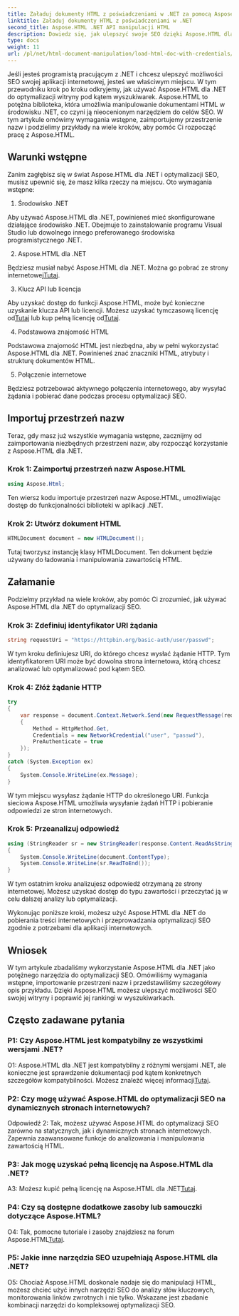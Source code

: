 ```yaml
---
title: Załaduj dokumenty HTML z poświadczeniami w .NET za pomocą Aspose.HTML
linktitle: Załaduj dokumenty HTML z poświadczeniami w .NET
second_title: Aspose.HTML .NET API manipulacji HTML
description: Dowiedz się, jak ulepszyć swoje SEO dzięki Aspose.HTML dla .NET. Zwiększaj rankingi, analizuj treści internetowe i optymalizuj pod kątem wyszukiwarek.
type: docs
weight: 11
url: /pl/net/html-document-manipulation/load-html-doc-with-credentials/
---
```


Jeśli jesteś programistą pracującym z .NET i chcesz ulepszyć możliwości SEO swojej aplikacji internetowej, jesteś we właściwym miejscu. W tym przewodniku krok po kroku odkryjemy, jak używać Aspose.HTML dla .NET do optymalizacji witryny pod kątem wyszukiwarek. Aspose.HTML to potężna biblioteka, która umożliwia manipulowanie dokumentami HTML w środowisku .NET, co czyni ją nieocenionym narzędziem do celów SEO. W tym artykule omówimy wymagania wstępne, zaimportujemy przestrzenie nazw i podzielimy przykłady na wiele kroków, aby pomóc Ci rozpocząć pracę z Aspose.HTML.

## Warunki wstępne

Zanim zagłębisz się w świat Aspose.HTML dla .NET i optymalizacji SEO, musisz upewnić się, że masz kilka rzeczy na miejscu. Oto wymagania wstępne:

1. Środowisko .NET

Aby używać Aspose.HTML dla .NET, powinieneś mieć skonfigurowane działające środowisko .NET. Obejmuje to zainstalowanie programu Visual Studio lub dowolnego innego preferowanego środowiska programistycznego .NET.

2. Aspose.HTML dla .NET

Będziesz musiał nabyć Aspose.HTML dla .NET. Można go pobrać ze strony internetowej[Tutaj](https://releases.aspose.com/html/net/). 

3. Klucz API lub licencja

 Aby uzyskać dostęp do funkcji Aspose.HTML, może być konieczne uzyskanie klucza API lub licencji. Możesz uzyskać tymczasową licencję od[Tutaj](https://purchase.aspose.com/temporary-license/) lub kup pełną licencję od[Tutaj](https://purchase.aspose.com/buy).

4. Podstawowa znajomość HTML

Podstawowa znajomość HTML jest niezbędna, aby w pełni wykorzystać Aspose.HTML dla .NET. Powinieneś znać znaczniki HTML, atrybuty i strukturę dokumentów HTML.

5. Połączenie internetowe

Będziesz potrzebować aktywnego połączenia internetowego, aby wysyłać żądania i pobierać dane podczas procesu optymalizacji SEO.

## Importuj przestrzeń nazw

Teraz, gdy masz już wszystkie wymagania wstępne, zacznijmy od zaimportowania niezbędnych przestrzeni nazw, aby rozpocząć korzystanie z Aspose.HTML dla .NET.

### Krok 1: Zaimportuj przestrzeń nazw Aspose.HTML

```csharp
using Aspose.Html;
```

Ten wiersz kodu importuje przestrzeń nazw Aspose.HTML, umożliwiając dostęp do funkcjonalności biblioteki w aplikacji .NET.

### Krok 2: Utwórz dokument HTML

```csharp
HTMLDocument document = new HTMLDocument();
```

Tutaj tworzysz instancję klasy HTMLDocument. Ten dokument będzie używany do ładowania i manipulowania zawartością HTML.

## Załamanie

Podzielmy przykład na wiele kroków, aby pomóc Ci zrozumieć, jak używać Aspose.HTML dla .NET do optymalizacji SEO.

### Krok 3: Zdefiniuj identyfikator URI żądania

```csharp
string requestUri = "https://httpbin.org/basic-auth/user/passwd";
```

W tym kroku definiujesz URI, do którego chcesz wysłać żądanie HTTP. Tym identyfikatorem URI może być dowolna strona internetowa, którą chcesz analizować lub optymalizować pod kątem SEO.

### Krok 4: Złóż żądanie HTTP

```csharp
try
{
    var response = document.Context.Network.Send(new RequestMessage(requestUri)
    {
        Method = HttpMethod.Get,
        Credentials = new NetworkCredential("user", "passwd"),
        PreAuthenticate = true
    });
}
catch (System.Exception ex)
{
    System.Console.WriteLine(ex.Message);
}
```

W tym miejscu wysyłasz żądanie HTTP do określonego URI. Funkcja sieciowa Aspose.HTML umożliwia wysyłanie żądań HTTP i pobieranie odpowiedzi ze stron internetowych.

### Krok 5: Przeanalizuj odpowiedź

```csharp
using (StringReader sr = new StringReader(response.Content.ReadAsString()))
{
    System.Console.WriteLine(document.ContentType);
    System.Console.WriteLine(sr.ReadToEnd());
}
```

W tym ostatnim kroku analizujesz odpowiedź otrzymaną ze strony internetowej. Możesz uzyskać dostęp do typu zawartości i przeczytać ją w celu dalszej analizy lub optymalizacji.

Wykonując poniższe kroki, możesz użyć Aspose.HTML dla .NET do pobierania treści internetowych i przeprowadzania optymalizacji SEO zgodnie z potrzebami dla aplikacji internetowych.

## Wniosek

W tym artykule zbadaliśmy wykorzystanie Aspose.HTML dla .NET jako potężnego narzędzia do optymalizacji SEO. Omówiliśmy wymagania wstępne, importowanie przestrzeni nazw i przedstawiliśmy szczegółowy opis przykładu. Dzięki Aspose.HTML możesz ulepszyć możliwości SEO swojej witryny i poprawić jej rankingi w wyszukiwarkach.

## Często zadawane pytania

### P1: Czy Aspose.HTML jest kompatybilny ze wszystkimi wersjami .NET?

 O1: Aspose.HTML dla .NET jest kompatybilny z różnymi wersjami .NET, ale konieczne jest sprawdzenie dokumentacji pod kątem konkretnych szczegółów kompatybilności. Możesz znaleźć więcej informacji[Tutaj](https://reference.aspose.com/html/net/).

### P2: Czy mogę używać Aspose.HTML do optymalizacji SEO na dynamicznych stronach internetowych?

Odpowiedź 2: Tak, możesz używać Aspose.HTML do optymalizacji SEO zarówno na statycznych, jak i dynamicznych stronach internetowych. Zapewnia zaawansowane funkcje do analizowania i manipulowania zawartością HTML.

### P3: Jak mogę uzyskać pełną licencję na Aspose.HTML dla .NET?

 A3: Możesz kupić pełną licencję na Aspose.HTML dla .NET[Tutaj](https://purchase.aspose.com/buy).

### P4: Czy są dostępne dodatkowe zasoby lub samouczki dotyczące Aspose.HTML?

 O4: Tak, pomocne tutoriale i zasoby znajdziesz na forum Aspose.HTML[Tutaj](https://forum.aspose.com/).

### P5: Jakie inne narzędzia SEO uzupełniają Aspose.HTML dla .NET?

O5: Chociaż Aspose.HTML doskonale nadaje się do manipulacji HTML, możesz chcieć użyć innych narzędzi SEO do analizy słów kluczowych, monitorowania linków zwrotnych i nie tylko. Wskazane jest zbadanie kombinacji narzędzi do kompleksowej optymalizacji SEO.
